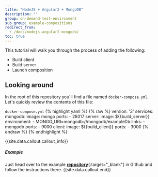 ```yaml
---
title: "NodeJS + Angular2 + MongoDB"
description: ""
group: on-demand-test-environment
sub_group: example-compositions
redirect_from:
  - /docs/nodejs-angular2-mongodb/
toc: true
---
```

This tutorial will walk you through the process of adding the following:

- Build client
- Build server
- Launch composition

## Looking around
In the root of this repository you'll find a file named `docker-compose.yml`.
Let's quickly review the contents of this file:

  `docker-compose.yml`
{% highlight yaml %}
{% raw %}
version: '3'
services:
  mongodb:
    image: mongo
    ports:
      - 28017
  server:
    image: ${{build_server}}
    environment:
      - MONGO_URI=mongodb://mongodb/exampleDb
    links:
      - mongodb
    ports:
      - 9000
  client:
    image: ${{build_client}}
    ports:
      - 3000
{% endraw %}
{% endhighlight %}

{{site.data.callout.callout_info}}
##### Example 

Just head over to the example [__repository__](https://github.com/codefreshdemo/nodejs-angular2-mongo){:target="_blank"} in Github and follow the instructions there.
{{site.data.callout.end}}

